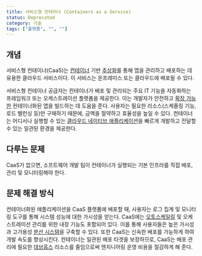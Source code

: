 ```yaml
---
title: 서비스형 컨테이너 (Containers as a Service)
status: Deprecated
category: 기술
tags: ["플랫폼", "", ""]
---
```


## 개념

서비스형 컨테이너(CaaS)는 [컨테이너](/ko/container/) 기반 [추상화](/ko/abstraction/)를 통해
앱을 관리하고 배포하는 데 유용한 클라우드 서비스이다.
이 서비스는 온프레미스 또는 클라우드에 배포될 수 있다.

서비스형 컨테이너 공급자는 컨테이너가 배포 및 관리되는 주요 IT 기능을
자동화하는 프레임워크 또는 오케스트레이션 플랫폼을 제공한다.
이는 개발자가 안전하고 [확장 가능한](/ko/scalability/) 컨테이너화된 앱을 빌드하는 데 도움을 준다.
사용자는 필요한 리소스(스케줄링 기능, 로드 밸런싱 등)만 구매하기 때문에,
금액을 절약하고 효율성을 높일 수 있다.
컨테이너는 어디서나 실행할 수 있는 [클라우드 네이티브 애플리케이션](/cloud-native-apps/)을 
빠르게 개발하고 전달할 수 있는 일관된 환경을 제공한다.

## 다루는 문제

CaaS가 없으면, 소프트웨어 개발 팀이 컨테이너가 실행되는 기본 인프라를
직접 배포, 관리 및 모니터링해야 한다.

## 문제 해결 방식

컨테이너화된 애플리케이션을 CaaS 플랫폼에 배포할 때,
사용자는 로그 집계 및 모니터링 도구를 통해 시스템 성능에 대한 가시성을 얻는다.
CaaS에는 [오토스케일링](/ko/auto-scaling/) 및 오케스트레이션 관리를 위한 내장 기능도 포함되어 있다.
이를 통해 사용자들은 높은 가시성과 고가용성 [분산 시스템](/distributed-systems/)을 구축할 수 있다.
또한 CaaS는 신속한 배포를 가능하게 하여 개발 속도를 향상시킨다.
컨테이너는 일관된 배포 타겟을 보장하므로,
CaaS는 배포 관리에 필요한 [데브옵스](/ko/devops/) 리소스를 줄임으로써
엔지니어링 운영 비용을 절감하게 해 준다.
